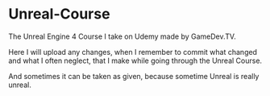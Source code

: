 # Unreal-Course

The Unreal Engine 4 Course I take on Udemy made by GameDev.TV.

Here I will upload any changes, when I remember to commit what changed and what I often neglect, that I make while going through the Unreal Course.

And sometimes it can be taken as given, because sometime Unreal is really unreal.
